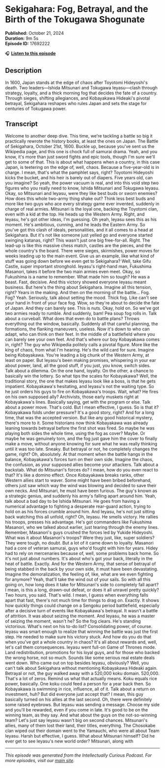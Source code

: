 # Sekigahara: Fog, Betrayal, and the Birth of the Tokugawa Shogunate

**Published:** October 21, 2024  
**Duration:** 9m 5s  
**Episode ID:** 17692222

🎧 **[Listen to this episode](https://intellectuallycurious.buzzsprout.com/2529712/episodes/17692222-sekigahara-fog-betrayal-and-the-birth-of-the-tokugawa-shogunate)**

## Description

In 1600, Japan stands at the edge of chaos after Toyotomi Hideyoshi's death. Two leaders—Ishida Mitsunari and Tokugawa Ieyasu—clash through strategy, loyalty, and a thick morning fog that decides the fate of a country. Through sieges, shifting allegiances, and Kobayakawa Hideaki's pivotal betrayal, Sekigahara reshapes who rules Japan and sets the stage for centuries of Tokugawa power.

## Transcript

Welcome to another deep dive. This time, we're tackling a battle so big it practically rewrote the history books, at least the ones on Japan. The Battle of Sekigahara, October 21st, 1600. Buckle up, because you've sent us the Wikipedia page, and this one is chock full of samurai drama. Yeah, and you know, it's more than just sword fights and epic tools, though I'm sure we'll get to some of that. This is about what happens when a country, in this case Japan, is teetering on the edge of, well, chaos. Because a five-year-old is in charge. I mean, that's what the pamphlet says, right? Toyotomi Hideyoshi kicks the bucket, and his heir is barely out of diapers. Five years old, can you imagine? So yeah, the power vacuum is real, and into this void step two figures who you really need to know, Ishida Mitsunari and Tokugawa Ieyasu. Okay, so Mitsunari and Ieyasu, were they like best buds or sworn enemies? How does this whole two-army thing shake out? Think less best buds and more like two guys who ace every strategy game ever invented, suddenly in charge of real armies. Mitsunari is the loyal one, backing the Toyotomi clan, even with a kid at the top. He heads up the Western Army. Right, and Ieyasu, he's got other ideas, I'm guessing. Oh yeah, Ieyasu sees this as his moment. He's ambitious, cunning, and he leads the Eastern Army. So you've got this clash of ideals, personalities, and it all comes to a head at Sekigahara. But it's not like someone just yelled go and everyone started swinging katanas, right? This wasn't just one big free-for-all. Right. The lead-up is like this massive chess match, castles are the pieces, and the whole country's the board. There were sieges, skirmishes, power moves for weeks leading up to the main event. Give us an example, like what kind of stuff was going down before we even get to Sekigahara? Well, take Gifu Castle, super important stronghold. Ieyasu's right-hand man, Fukushima Masanori, takes it before the two main armies even meet. Okay, so Fukushima is a name to remember. What made him so tough? He was a beast. Fast, decisive. And this victory showed everyone Ieyasu meant business. But here's the thing about Sekigahara. Imagine all this tension, right? Years in the making. And then on the morning of the battle... Fog. Fog? Yeah. Seriously, talk about setting the mood. Thick fog. Like can't see your hand in front of your face fog. Wow, so they're about to decide the fate of Japan. And they can barely see. This is nuts. Okay, hold on. So we've got two armies ready to rumble. And suddenly, bam! Pea soup fog rolls in. Talk about a curveball. What does that even do to battle plans? Throws everything out the window, basically. Suddenly all that careful planning, the formations, the flanking maneuvers, useless. Now it's down to who can adapt, who can think on their feet. In the middle of a battlefield where you can barely see your own feet. And that's where our boy Kobayakawa comes in, right? The guy who Wikipedia politely calls a pivotal figure. More like the king of chaos, from what I'm hearing. He's the wild card for sure. Imagine being Kobayakawa. You're leading a big chunk of the Western Army, at least on paper. But Ieyasu's been making promises, whispering in your ear about power, land, all the good stuff, if you just, you know, switch sides. Talk about a dilemma. On the one hand, loyalty. On the other, a chance to basically win the lottery. So what tips the scales for Kobayakawa? Well, the traditional story, the one that makes Ieyasu look like a boss, is that he gets impatient. Kobayakawa's hesitating, and Ieyasu's not the waiting type. So he just orders his guys to fire on Kobayakawa's troops. Wait, what? He fires on his own supposed ally? Archivists, those early muskets right at Kobayakawa's lines. Basically saying, get with the program or else. Talk about a power move. That's cold. But I mean effective, I guess. So is that it? Kobayakawa folds under pressure? It's a good story, right? And for a long time, that was the accepted version. But like any good historical mystery, there's more to it. Some historians now think Kobayakawa was already leaning towards betrayal before the first shot was fired. So maybe he was playing both sides the whole time, using the fog as cover? Maybe. Or maybe he was genuinely torn, and the fog just gave him the cover to finally make a move, without anyone knowing for sure what he was really thinking until it was too late. Sneaky. But betrayal or not, he completely changes the game, right? Oh, absolutely. At that moment when the battle hangs in the balance, Kobayakawa's forces turn on their own side. Imagine the chaos, the confusion, as your supposed allies become your attackers. Talk about a backstab. What do Mitsunari's forces do? I mean, how do you even react to that? It's like a domino effect. Once Kobayakawa breaks ranks, other Western allies start to waver. Some might have been bribed beforehand, others just saw which way the wind was blowing and decided to save their own necks. And Mitsunari, he must have been furious. The guy's known as a strategic genius, and suddenly his army's falling apart around him. Yeah, talk about a bad day to be Ishida Mitsunari. He goes from having a numerical advantage to fighting a desperate rear-guard action, trying to hold on as his forces crumble around him. And Ieyasu, he's not just sitting back watching this all unfold, right? Oh, Ieyasu. He smells victory. He rallies his troops, presses his advantage. He's got commanders like Fukushima Masanori, who we talked about earlier, just tearing through the enemy lines. Remember, Masanori's guys crushed the forces led by Yukide Hideyoshi. What was it about Masanori's troops? Were they just, like, super soldiers? They were tough, no doubt. But a lot of it came down to loyalty. Masanori had a core of veteran samurai, guys who'd fought with him for years. Hidey had to rely on mercenaries because of, well, some problems back home. So it's not just about numbers. It's about who's got your back, literally in the heat of battle. Exactly. And for the Western Army, that sense of betrayal of being stabbed in the back by your own side, it must have been devastating. Imagine the demoralization, the feeling of, like, what are we even fighting for anymore? Yeah, that'll take the wind out of your sails. So with all this going on, how long does it take for Mitsunari's side to completely fall apart? I mean, is this a long, drawn-out defeat, or does it all unravel pretty quickly? Two hours, you said. That's wild. I mean, I guess when everything falls apart that fast, there's not much time for things to drag on. Exactly. It shows how quickly things could change on a Sengoku period battlefield, especially after a decisive turn of events like Kobayakawa's betrayal. It wasn't a battle of attrition. It was about seizing the moment. And Ieyasu, he was a master of seizing the moment, wasn't he? So the fog clears. He's standing victorious. What's next on his to-do list? Consolidating power, of course. Ieyasu was smart enough to realize that winning the battle was just the first step. He needed to make sure his victory stuck. And how do you do that when you've got a whole country in chaos? It's all about rewards and, well, let's call them consequences. Ieyasu went full-on Game of Thrones mode. Land redistribution, promotions for his loyal guys, and for those who backed the wrong horse, not so much. Sounds like some serious real estate deals went down. Who came out on top besides Ieyasu, obviously? Well, you can't talk about Sekigahara without mentioning Kobayakawa Hideaki again. Betrayal or not, the guy walked away with a 520,000 koku domain. 520,000. That's a lot of zeros. Remind us what that actually means. Koku equals rice power, basically. One koku could feed a person for a year back then. So Kobayakawa is swimming in rice, influence, all of it. Talk about a return on investment, huh? But did everyone just accept that? I mean, this guy basically turned on his allies at the last second. Oh, there were definitely some raised eyebrows. But Ieyasu was sending a message. Choose my side and you'll be rewarded, even if you come in late. It's good to be on the winning team, as they say. And what about the guys on the not-so-winning team? Let's just say Ieyasu wasn't big on second chances. Mitsunari's allies, many of them lost their land, their titles, everything. The Chosokabe clan wiped out their domain went to the Yamauchi, who were all about Team Ieyasu. Harsh but effective, I guess. What about Mitsunari himself? Did he ever get to see Ieyasu's new world order? Mitsunari, along with

---
*This episode was generated from the Intellectually Curious Podcast. For more episodes, visit our [main site](https://intellectuallycurious.buzzsprout.com).*
